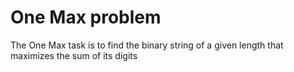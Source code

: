 # One Max problem

The One Max task is to find the binary string of a given length that maximizes the sum of its digits


